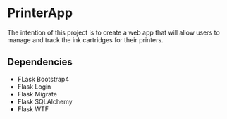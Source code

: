 # PrinterApp
The intention of this project is to create a web app that will allow users to manage and track the ink cartridges for their printers.

## Dependencies

- FLask Bootstrap4
- Flask Login
- Flask Migrate
- Flask SQLAlchemy
- Flask WTF
